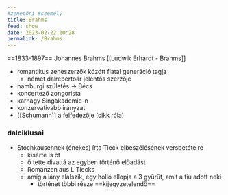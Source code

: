 ```yaml
---
#zenetöri #személy
title: Brahms
feed: show
date: 2023-02-22 10:28
permalink: /Brahms
---
```

==1833-1897==
Johannes Brahms
[[Ludwik Erhardt - Brahms]]

- romantikus zeneszerzők között fiatal generáció tagja
	- német dalrepertoár jelentős szerzője
- hamburgi születés -> Bécs
- koncertező zongorista
- karnagy Singakademie-n
- konzervatívabb irányzat
- [[Schumann]] a felfedezője (cikk róla)

### dalciklusai
- Stochkausennek (énekes) írta Tieck elbeszélésének versbetéteire
	- kísérte is őt
	- ő tette divattá az egyben történő előadást
	- Romanzen aus L Tiecks
	- amíg a lány elalszik, egy holló ellopja a 3 gyűrűt, amit a fiú adott neki
		- történet többi része ==kijegyzetelendő==